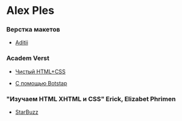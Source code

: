 # Alex Ples

### Верстка макетов

* [Aditii](https://alexples.github.io/aditii)

### Academ Verst

* [Чистый HTML+CSS](https://alexples.github.io/million_html+css_clean/)

* [С помощью Botstap](https://alexples.github.io/million_bootstap/)

### "Изучаем HTML XHTML и CSS" Erick, Elizabet Phrimen

* [StarBuzz](https://alexples.github.io/new_website_starbuzz/)









